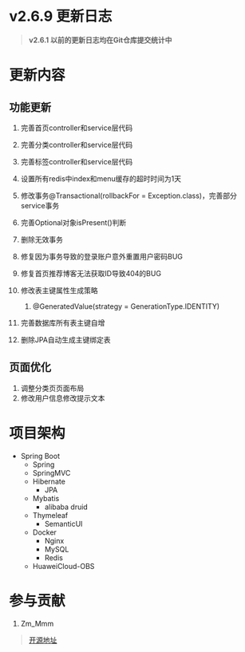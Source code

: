 # v2.6.9 更新日志

> **v2.6.1 以前的更新日志均在Git仓库提交统计中**

# 更新内容

## 功能更新

1. 完善首页controller和service层代码
2. 完善分类controller和service层代码
3. 完善标签controller和service层代码
4. 设置所有redis中index和menu缓存的超时时间为1天
5. 修改事务@Transactional(rollbackFor = Exception.class)，完善部分service事务
6. 完善Optional对象isPresent()判断
7. 删除无效事务
8. 修复因为事务导致的登录账户意外重置用户密码BUG
9. 修复首页推荐博客无法获取ID导致404的BUG
10. 修改表主键属性生成策略
    1. @GeneratedValue(strategy = GenerationType.IDENTITY)
    
11. 完善数据库所有表主键自增
12. 删除JPA自动生成主键绑定表

## 页面优化

1. 调整分类页页面布局
2. 修改用户信息修改提示文本

# 项目架构

- Spring Boot
    - Spring
    - SpringMVC
    - Hibernate
        - JPA
    - Mybatis
        - alibaba druid
    - Thymeleaf
        - SemanticUI
    - Docker
        - Nginx
        - MySQL
        - Redis
    - HuaweiCloud-OBS
          
# 参与贡献

1.  Zm_Mmm

> [开源地址](https://gitee.com/zm_mmm/blog "开源地址")